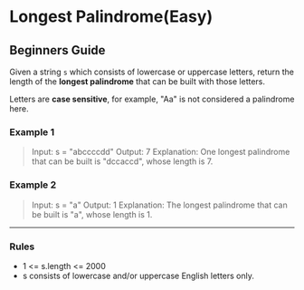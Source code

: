 # Longest Palindrome(Easy)

## Beginners Guide

Given a string `s` which consists of lowercase or uppercase letters, return the length of the **longest palindrome** that can be built with those letters.

Letters are **case sensitive**, for example, "Aa" is not considered a palindrome here.

### Example 1

> Input: s = "abccccdd"
Output: 7
Explanation: One longest palindrome that can be built is "dccaccd", whose length is 7.

### Example 2

> Input: s = "a"
Output: 1
Explanation: The longest palindrome that can be built is "a", whose length is 1.

---

### Rules

* 1 <= s.length <= 2000
* s consists of lowercase and/or uppercase English letters only.

